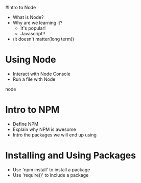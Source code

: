 #Intro to Node

* What is Node?
* Why are we learning it?
    * It's popular!
    * Javascript!!
* (it doesn't matter(long term))


# Using Node

* Interact with Node Console
* Run a file with Node

node <filename>

# Intro to NPM

* Define NPM
* Explain why NPM is awesome
* Intro the packages we will end up using

# Installing and Using Packages

* Use 'npm install' to install a package
* Use 'require()' to include a package


